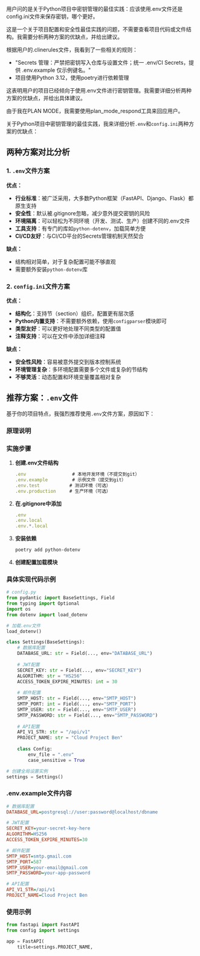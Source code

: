 用户问的是关于Python项目中密钥管理的最佳实践：应该使用.env文件还是config.ini文件来保存密钥，哪个更好。

这是一个关于项目配置和安全性最佳实践的问题，不需要查看项目代码或文件结构。我需要分析两种方案的优缺点，并给出建议。

根据用户的.clinerules文件，我看到了一些相关的规则：

- "Secrets 管理：严禁把密钥写入仓库与设置文件；统一 .env/CI Secrets，提供 .env.example 仅示例键名。"
- 项目使用Python 3.12，使用poetry进行依赖管理

这表明用户的项目已经倾向于使用.env文件进行密钥管理。我需要详细分析两种方案的优缺点，并给出具体建议。

由于我在PLAN MODE，我需要使用plan_mode_respond工具来回应用户。

关于Python项目中密钥管理的最佳实践，我来详细分析`.env`和`config.ini`两种方案的优缺点：

## 两种方案对比分析

### 1. `.env`文件方案

__优点：__

- __行业标准__：被广泛采用，大多数Python框架（FastAPI、Django、Flask）都原生支持
- __安全性__：默认被.gitignore忽略，减少意外提交密钥的风险
- __环境隔离__：可以轻松为不同环境（开发、测试、生产）创建不同的.env文件
- __工具支持__：有专门的库如`python-dotenv`，加载简单方便
- __CI/CD友好__：与CI/CD平台的Secrets管理机制天然契合

__缺点：__

- 结构相对简单，对于复杂配置可能不够直观
- 需要额外安装`python-dotenv`库

### 2. `config.ini`文件方案

__优点：__

- __结构化__：支持节（section）组织，配置更有层次感
- __Python内置支持__：不需要额外依赖，使用`configparser`模块即可
- __类型友好__：可以更好地处理不同类型的配置值
- __注释支持__：可以在文件中添加详细注释

__缺点：__

- __安全性风险__：容易被意外提交到版本控制系统
- __环境管理复杂__：多环境配置需要多个文件或复杂的节结构
- __不够灵活__：动态配置和环境变量覆盖相对复杂

## 推荐方案：`.env`文件

基于你的项目特点，我强烈推荐使用`.env`文件方案，原因如下：

### 原理说明

### 实施步骤

1. __创建.env文件结构__

   ```javascript
   .env                 # 本地开发环境（不提交到git）
   .env.example         # 示例文件（提交到git）
   .env.test           # 测试环境（可选）
   .env.production     # 生产环境（可选）
   ```

2. __在.gitignore中添加__

   ```javascript
   .env
   .env.local
   .env.*.local
   ```

3. __安装依赖__

   ```bash
   poetry add python-dotenv
   ```

4. __创建配置加载模块__

### 具体实现代码示例

```python
# config.py
from pydantic import BaseSettings, Field
from typing import Optional
import os
from dotenv import load_dotenv

# 加载.env文件
load_dotenv()

class Settings(BaseSettings):
    # 数据库配置
    DATABASE_URL: str = Field(..., env="DATABASE_URL")
    
    # JWT配置
    SECRET_KEY: str = Field(..., env="SECRET_KEY")
    ALGORITHM: str = "HS256"
    ACCESS_TOKEN_EXPIRE_MINUTES: int = 30
    
    # 邮件配置
    SMTP_HOST: str = Field(..., env="SMTP_HOST")
    SMTP_PORT: int = Field(..., env="SMTP_PORT")
    SMTP_USER: str = Field(..., env="SMTP_USER")
    SMTP_PASSWORD: str = Field(..., env="SMTP_PASSWORD")
    
    # API配置
    API_V1_STR: str = "/api/v1"
    PROJECT_NAME: str = "Cloud Project Ben"
    
    class Config:
        env_file = ".env"
        case_sensitive = True

# 创建全局设置实例
settings = Settings()
```

### .env.example文件内容

```ini
# 数据库配置
DATABASE_URL=postgresql://user:password@localhost/dbname

# JWT配置
SECRET_KEY=your-secret-key-here
ALGORITHM=HS256
ACCESS_TOKEN_EXPIRE_MINUTES=30

# 邮件配置
SMTP_HOST=smtp.gmail.com
SMTP_PORT=587
SMTP_USER=your-email@gmail.com
SMTP_PASSWORD=your-app-password

# API配置
API_V1_STR=/api/v1
PROJECT_NAME=Cloud Project Ben
```

### 使用示例

```python
from fastapi import FastAPI
from config import settings

app = FastAPI(
    title=settings.PROJECT_NAME,
  
```

